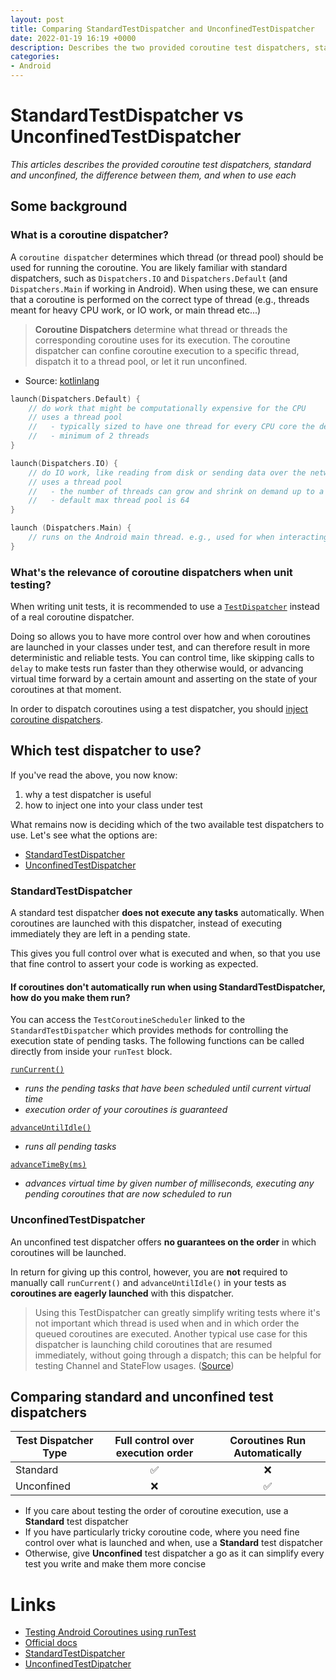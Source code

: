 ```yaml
---
layout: post
title: Comparing StandardTestDispatcher and UnconfinedTestDispatcher
date: 2022-01-19 16:19 +0000
description: Describes the two provided coroutine test dispatchers, standard and unconfined, the difference between them and when to use each
categories: 
- Android
---
```


# StandardTestDispatcher vs UnconfinedTestDispatcher
_This articles describes the provided coroutine test dispatchers, standard and unconfined, the difference between them, and when to use each_

## Some background

### What is a coroutine dispatcher?
A `coroutine dispatcher` determines which thread (or thread pool) should be used for running the coroutine. You are likely familiar with standard dispatchers, such as `Dispatchers.IO` and `Dispatchers.Default` (and `Dispatchers.Main` if working in Android). When using these, we can ensure that a coroutine is performed on the correct type of thread (e.g., threads meant for heavy CPU work, or IO work, or main thread etc...)

> **Coroutine Dispatchers** determine what thread or threads the corresponding coroutine uses for its execution. The coroutine dispatcher can confine coroutine execution to a specific thread, dispatch it to a thread pool, or let it run unconfined.
- Source: [kotlinlang](https://kotlinlang.org/docs/coroutine-context-and-dispatchers.html#dispatchers-and-threads)

```kotlin
launch(Dispatchers.Default) { 
    // do work that might be computationally expensive for the CPU
    // uses a thread pool
    //   - typically sized to have one thread for every CPU core the device has
    //   - minimum of 2 threads
}

launch(Dispatchers.IO) {
    // do IO work, like reading from disk or sending data over the network
    // uses a thread pool
    //   - the number of threads can grow and shrink on demand up to a pre-configured max size
    //   - default max thread pool is 64
}

launch (Dispatchers.Main) {
    // runs on the Android main thread. e.g., used for when interacting with Views
}
```

### What's the relevance of coroutine dispatchers when unit testing?
When writing unit tests, it is recommended to use a [`TestDispatcher`](https://kotlin.github.io/kotlinx.coroutines/kotlinx-coroutines-test/kotlinx.coroutines.test/-test-dispatcher/index.html) instead of a real coroutine dispatcher. 

Doing so allows you to have more control over how and when coroutines are launched in your classes under test, and can therefore result in more deterministic and reliable tests. You can control time, like skipping calls to `delay` to make tests run faster than they otherwise would, or advancing virtual time forward by a certain amount and asserting on the state of your coroutines at that moment. 

In order to dispatch coroutines using a test dispatcher, you should [inject coroutine dispatchers](https://craigrussell.io/2021/12/testing-android-coroutines-using-runtest/#injecting-coroutine-dispatchers).

## Which test dispatcher to use?
If you've read the above, you now know:
1. why a test dispatcher is useful
2. how to inject one into your class under test

What remains now is deciding which of the two available test dispatchers to use. Let's see what the options are:
- [StandardTestDispatcher](https://kotlin.github.io/kotlinx.coroutines/kotlinx-coroutines-test/kotlinx.coroutines.test/-standard-test-dispatcher.html)
- [UnconfinedTestDispatcher](https://kotlin.github.io/kotlinx.coroutines/kotlinx-coroutines-test/kotlinx.coroutines.test/-unconfined-test-dispatcher.html)

### StandardTestDispatcher
A standard test dispatcher **does not execute any tasks** automatically. When coroutines are launched with this dispatcher, instead of executing immediately they are left in a pending state. 

This gives you full control over what is executed and when, so that you use that fine control to assert your code is working as expected.

#### If coroutines don't automatically run when using StandardTestDispatcher, how do you make them run?
You can access the `TestCoroutineScheduler` linked to the `StandardTestDispatcher` which provides methods for controlling the execution state of pending tasks. The following functions can be called directly from inside your `runTest` block.

[`runCurrent()`](https://kotlin.github.io/kotlinx.coroutines/kotlinx-coroutines-test/kotlinx.coroutines.test/-test-coroutine-scheduler/run-current.html)
- _runs the pending tasks that have been scheduled until current virtual time_ 
- _execution order of your coroutines is guaranteed_

[`advanceUntilIdle()`](https://kotlin.github.io/kotlinx.coroutines/kotlinx-coroutines-test/kotlinx.coroutines.test/-test-coroutine-scheduler/advance-until-idle.html)
- _runs all pending tasks_

[`advanceTimeBy(ms)`](https://kotlin.github.io/kotlinx.coroutines/kotlinx-coroutines-test/kotlinx.coroutines.test/-test-coroutine-scheduler/advance-time-by.html)
- _advances virtual time by given number of milliseconds, executing any pending coroutines that are now scheduled to run_


### UnconfinedTestDispatcher
An unconfined test dispatcher offers **no guarantees on the order** in which coroutines will be launched. 

In return for giving up this control, however, you are **not** required to manually call `runCurrent()` and `advanceUntilIdle()` in your tests as **coroutines are eagerly launched** with this dispatcher. 

>Using this TestDispatcher can greatly simplify writing tests where it's not important which thread is used when and in which order the queued coroutines are executed. Another typical use case for this dispatcher is launching child coroutines that are resumed immediately, without going through a dispatch; this can be helpful for testing Channel and StateFlow usages. ([Source](https://kotlin.github.io/kotlinx.coroutines/kotlinx-coroutines-test/kotlinx.coroutines.test/-unconfined-test-dispatcher.html))


## Comparing standard and unconfined test dispatchers


| **Test Dispatcher Type** | **Full control over execution order** | **Coroutines Run Automatically** | 
|---|:---:|:---:|
|Standard|✅|❌|
|Unconfined|❌|✅|


- If you care about testing the order of coroutine execution, use a **Standard** test dispatcher
- If you have particularly tricky coroutine code, where you need fine control over what is launched and when, use a **Standard** test dispatcher
- Otherwise, give **Unconfined** test dispatcher a go as it can simplify every test you write and make them more concise 


# Links
- [Testing Android Coroutines using runTest](https://craigrussell.io/2021/12/testing-android-coroutines-using-runtest/)
- [Official docs](https://github.com/Kotlin/kotlinx.coroutines/blob/master/kotlinx-coroutines-test/README.md)
- [StandardTestDispatcher](https://kotlin.github.io/kotlinx.coroutines/kotlinx-coroutines-test/kotlinx.coroutines.test/-standard-test-dispatcher.html)
- [UnconfinedTestDipatcher](https://kotlin.github.io/kotlinx.coroutines/kotlinx-coroutines-test/kotlinx.coroutines.test/-unconfined-test-dispatcher.html)